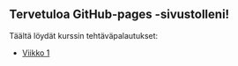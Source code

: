 ## Tervetuloa GitHub-pages -sivustolleni!

Täältä löydät kurssin tehtäväpalautukset:
- [Viikko 1](vko1.html)
